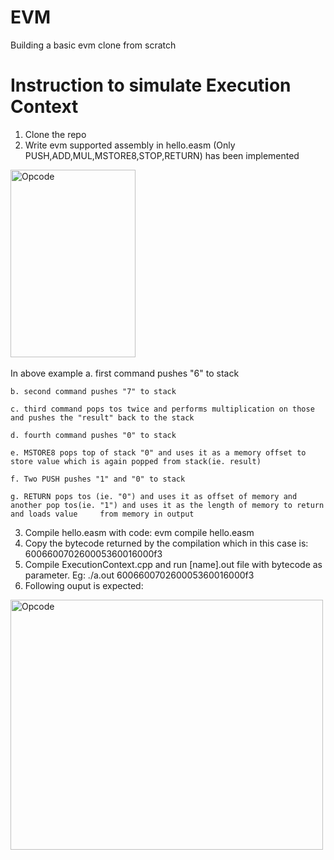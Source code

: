 # EVM
Building a basic evm clone from scratch

# Instruction to simulate Execution Context
1. Clone the repo
2. Write evm supported assembly in hello.easm (Only PUSH,ADD,MUL,MSTORE8,STOP,RETURN) has been implemented
<div>
  <img src="https://i.postimg.cc/MHbVRSz2/opcode.jpg" title="Opcode" alt="Opcode" width="200" height="300"/>&nbsp;
</div>

In above example
    a. first command pushes "6" to stack
    
    b. second command pushes "7" to stack
    
    c. third command pops tos twice and performs multiplication on those and pushes the "result" back to the stack
    
    d. fourth command pushes "0" to stack
    
    e. MSTORE8 pops top of stack "0" and uses it as a memory offset to store value which is again popped from stack(ie. result)
    
    f. Two PUSH pushes "1" and "0" to stack
    
    g. RETURN pops tos (ie. "0") and uses it as offset of memory and another pop tos(ie. "1") and uses it as the length of memory to return and loads value     from memory in output
    
  
3. Compile hello.easm with code: evm compile hello.easm
4. Copy the bytecode returned by the compilation which in this case is: 600660070260005360016000f3
5. Compile ExecutionContext.cpp and run [name].out file with bytecode as parameter. Eg: ./a.out 600660070260005360016000f3
6. Following ouput is expected: 
<div>
  <img src="https://i.postimg.cc/tg3q9Ckj/Screenshot-from-2023-03-29-19-33-34.png" title="Opcode" alt="Opcode" width="500" height="400"/>&nbsp;
</div>
